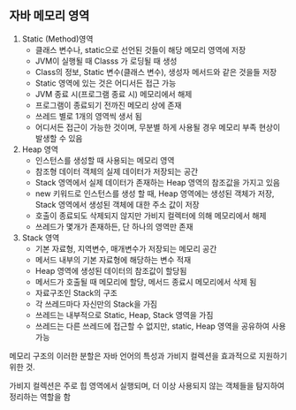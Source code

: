 ## 자바 메모리 영역

1. Static (Method)영역
    - 클래스 변수나, static으로 선언된 것들이 해당 메모리 영역에 저장
    - JVM이 실행될 때 Classs 가 로딩될 때 생성
    - Class의 정보, Static 변수(클래스 변수), 생성자 메서드와 같은 것을들 저장
    - Static 영역에 있는 것은 어디서든 접근 가능
    - JVM 종료 시(프로그램 종료 시) 메모리에서 해제
    - 프로그램이 종료되기 전까진 메모리 상에 존재
    - 쓰레드 별로 1개의 영역씩 생서 됨
    - 어디서든 접근이 가능한 것이며, 무분별 하게 사용될 경우 메모리 부족 현상이 발생할 수 있음
2. Heap 영역
    - 인스턴스를 생성할 때 사용되는 메모리 영역
    - 참조형 데이터 객체의 실제 데이터가 저장되는 공간
    - Stack 영역에서 실제 데이터가 존재하는 Heap 영역의 참조값을 가지고 있음
    - new 키워드로 인스턴스를 생성 할 때, Heap 영역에는 생성된 객체가 저장, Stack 영역에서 생성된 객체에 대한 주소 값이 저장
    - 호출이 종료되도 삭제되지 않지만 가비지 컬렉터에 의해 메모리에서 해제
    - 쓰레드가 몇개가 존재하든, 단 하나의 영역만 존재
3. Stack 영역
    - 기본 자료형, 지역변수, 매개변수가 저장되는 메모리 공간
    - 메서드 내부의 기본 자료형에 해당하는 변수 적재
    - Heap 영역에 생성된 데이터의 참조값이 할당됨
    - 메서드가 호출될 때 메모리에 할당, 메서드 종료시 메모리에서 삭제 됨
    - 자료구조인 Stack의 구조
    - 각 쓰레드마다 자신만의 Stack을 가짐
    - 쓰레드는 내부적으로 Static, Heap, Stack 영역을 가짐
    - 쓰레드는 다른 쓰레드에 접근할 수 없지만, static, Heap 영역을 공유하여 사용 가능

메모리 구조의 이러한 분할은 자바 언어의 특성과 가비지 컬렉션을 효과적으로 지원하기 위한 것.

가비지 컬렉션은 주로 힙 영역에서 실행되며, 더 이상 사용되지 않는 객체들을 탐지하여 정리하는 역할을 함
